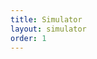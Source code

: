 ```yaml
---
title: Simulator
layout: simulator
order: 1
---
```

<div id="graphics"></div>
<div id="control" class="hidden"></div>

<script src="https://rawgit.com/ProgRT/FrontPanelJS/master/dygraph-combined.js"></script>
<script src="https://rawgit.com/ProgRT/FrontPanelJS/master/synchronizer.js"></script>
<script src="https://rawgit.com/ProgRT/FrontPanelJS/master/dict.js"></script>
<script src="https://rawgit.com/ProgRT/FrontPanelJS/master/frontPanel.js"></script>
<script>
fp.dygraphConf.axisLabelWidth = 25;
fp.dygraphConf.titleHeight = 30;
fp.paramContainer = "#control";
fp.jparamContainer = "control";
fp.timeSeries = ["Pao","Flung","Vt", "PCO2"];
fp.ventModels = ["FlowControler", "PresureControler", "VDR", "PVCurve"];
fp.ventModel = "FlowControler";
fp.lungModel = "SimpleLung";
fp.init()
</script>
<script>
function togglecontrol(){
	var ctrlClass = document.getElementById("control").classList
	if(ctrlClass.contains("hidden")){
		ctrlClass.remove("hidden");
	}
	else{
		ctrlClass.add("hidden");
	}
}
setTimeout(togglecontrol,1000);
</script>
